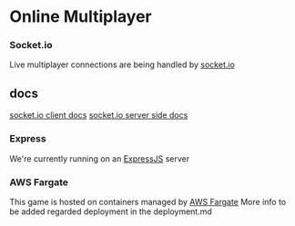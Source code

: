# Online Multiplayer
### Socket.io
Live multiplayer connections are being handled by [socket.io](https://socket.io/)
## docs
[socket.io client docs](https://socket.io/docs/client-api/)
[socket.io server side docs](https://socket.io/docs/server-api/)

### Express
We're currently running on an [ExpressJS](https://expressjs.com/) server

### AWS Fargate
This game is hosted on containers managed by [AWS Fargate](https://aws.amazon.com/fargate/)
More info to be added regarded deployment in the deployment.md